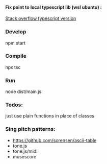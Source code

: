 #### Fix point to local typescript lib (wsl ubuntu) :
[Stack overflow typescript version](https://stackoverflow.com/questions/39668731/what-typescript-version-is-visual-studio-code-using-how-to-update-it)

### Develop
npm start

### Compile
npx tsc

### Run
node dist/main.js

### Todos:
just use plain functions in place of classes
### Sing pitch patterns:
- https://github.com/sorensen/ascii-table
- tone.js
- tone.js/midi
- musescore
